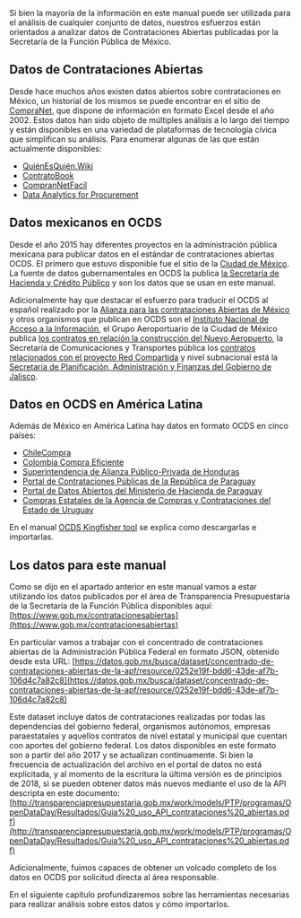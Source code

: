 Si bien la mayoría de la información en este manual puede ser utilizada para el análisis de cualquier conjunto de datos, nuestros esfuerzos  están orientados a analizar datos de Contrataciones Abiertas publicadas por la Secretaría de la Función Pública de México.

## Datos de Contrataciones Abiertas
Desde hace muchos años existen datos abiertos sobre contrataciones en México, un historial de los mismos se puede encontrar en el sitio de [CompraNet](http://compranet.funcionpublica.gob.mx/), que dispone de información en formato Excel desde el año 2002. Estos datos han sido objeto de múltiples análisis a lo largo del tiempo y están disponibles en una variedad de plataformas de tecnología cívica que simplifican su análisis. Para enumerar algunas de las que están actualmente disponibles:
* [QuiénEsQuién.Wiki](https://www.quienesquien.wiki)
* [ContratoBook](http://contratobook.org/#/contratos)
* [CompranNetFacil](http://compranetfacil.com/)
* [Data Analytics for Procurement](http://mexico.procurement-analytics.org/#/analysis/summary)

## Datos mexicanos en OCDS
Desde el año 2015 hay diferentes proyectos en la administración pública mexicana para publicar datos en el estándar de contrataciones abiertas OCDS. El primero que estuvo disponible fue el sitio de la [Ciudad de México](http://www.contratosabiertos.cdmx.gob.mx/contratos). La fuente de datos gubernamentales en OCDS la publica [la Secretaría de Hacienda y Crédito Público](https://www.gob.mx/contratacionesabiertas/home) y son los datos que se usan en este manual. 

Adicionalmente hay que destacar el esfuerzo para traducir el OCDS al español realizado por la [Alianza para las contrataciones Abiertas de México](https://www.contratacionesabiertas.mx/) y otros organismos que publican en OCDS son el [Instituto Nacional de Acceso a la Información](http://contratacionesabiertas.inai.org.mx), el Grupo Aeroportuario de la Ciudad de México publica [los contratos en relación la construcción del Nuevo Aeropuerto](https://datos.gob.mx/nuevoaeropuerto/), la Secretaría de Comunicaciones y Transportes pública los [contratos relacionados con el proyecto Red Compartida](https://datos.gob.mx/redcompartida/) y nivel subnacional está la [Secretaria de Planificación, Administración y Finanzas del Gobierno de Jalisco](https://contratacionesabiertas.jalisco.gob.mx/contratosabiertos/). 

## Datos en OCDS en América Latina

Además de México en América Latina hay datos en formato OCDS en cinco países:
* [ChileCompra](http://www.chilecompra.cl/)
* [Colombia Compra Eficiente](https://www.colombiacompra.gov.co/transparencia/gestion-documental/datos-abiertos)
* [Superintendencia de Alianza Público-Privada de Honduras](http://app.sisocs.org/index.php?r=Ciudadano/index)
* [Portal de Contrataciones Públicas de la República de Paraguay](https://www.contrataciones.gov.py/datos/api/v2/#!/ocds) 
* [Portal de Datos Abiertos del Ministerio de Hacienda de Paraguay](https://datos.hacienda.gov.py/)
* [Compras Estatales de la Agencia de Compras y Contrataciones del Estado de Uruguay](https://www.comprasestatales.gub.uy/inicio/datos-abiertos/)

En el manual [OCDS Kingfisher tool](https://ocdskingfisher.readthedocs.io/en/master/index.html) se explica como descargarlas e importarlas. 

## Los datos para este manual
Como se dijo en el apartado anterior en este manual vamos a estar utilizando los datos publicados por el área de Transparencia Presupuestaria de la Secretaría de la Función Pública disponibles aquí: [https://www.gob.mx/contratacionesabiertas](https://www.gob.mx/contratacionesabiertas)

En particular vamos a trabajar con el concentrado de contrataciones abiertas de la Administración Pública Federal en formato JSON, obtenido desde esta URL: [https://datos.gob.mx/busca/dataset/concentrado-de-contrataciones-abiertas-de-la-apf/resource/0252e19f-bdd6-43de-af7b-106d4c7a82c8](https://datos.gob.mx/busca/dataset/concentrado-de-contrataciones-abiertas-de-la-apf/resource/0252e19f-bdd6-43de-af7b-106d4c7a82c8)

Este dataset incluye datos de contrataciones realizadas por todas las dependencias del gobierno federal, organismos autónomos, empresas paraestatales y aquellos contratos de nivel estatal y municipal que cuentan con aportes del gobierno federal. Los datos disponibles en este formato son a partir del año 2017 y se actualizan continuamente. Si bien la frecuencia de actualización del archivo en el portal de datos no está explicitada, y al momento de la escritura la última versión es de principios de 2018, si se pueden obtener datos más nuevos mediante el uso de la API descripta en este documento: [http://transparenciapresupuestaria.gob.mx/work/models/PTP/programas/OpenDataDay/Resultados/Guia%20_uso_API_contrataciones%20_abiertas.pdf](http://transparenciapresupuestaria.gob.mx/work/models/PTP/programas/OpenDataDay/Resultados/Guia%20_uso_API_contrataciones%20_abiertas.pdf)

Adicionalmente, fuimos capaces de obtener un volcado completo de los datos en OCDS por solicitud directa al área responsable.

En el siguiente capítulo profundizaremos sobre las herramientas necesarias para realizar análisis sobre estos datos y cómo importarlos.
